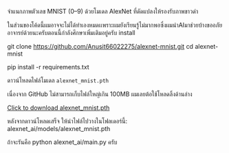จำแนกภาพตัวเลข MNIST (0–9) ด้วยโมเดล AlexNet ที่ดัดแปลงให้รองรับภาพขาวดำ


ในส่วนของโค้ดนี้ผมอาจจะไม่ได้ทำเองหมดเเพราะผมยังเรียนรู้ไม่มากพอซึ่งผมนำAIมาช่วยบ้างขออภัยอาจารย์ด้วยนะครับตอนนี้กำลังศึกษาเพิ่มเติมอยู่ครับ 
install

git clone https://github.com/Anusit66022275/alexnet-mnist.git
cd alexnet-mnist

pip install -r requirements.txt


 ดาวน์โหลดไฟล์โมเดล `alexnet_mnist.pth`

เนื่องจาก GitHub ไม่สามารถเก็บไฟล์ใหญ่เกิน 100MB ผมเลยต้อใช้โหลดลิ้งด้านล่าง

 [Click to download alexnet_mnist.pth](https://drive.google.com/file/d/1CfMmGgLNRk70LQX57S2SbLLEeOt2_dC8/view?usp=drive_link)

หลังจากดาวน์โหลดเสร็จ ให้นำไฟล์ไปวางในโฟลเดอร์นี้:
alexnet_ai/models/alexnet_mnist.pth

ถ้าจะรันคือ python alexnet_ai/main.py ครับ

